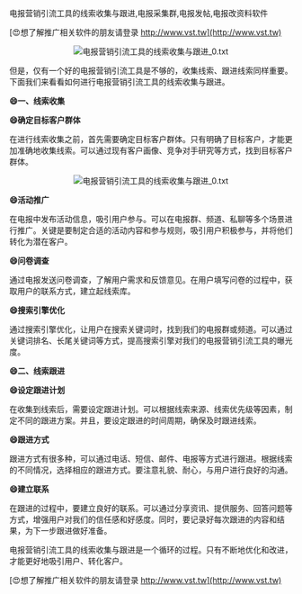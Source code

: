 电报营销引流工具的线索收集与跟进,电报采集群,电报发帖,电报改资料软件

[😍想了解推广相关软件的朋友请登录 http://www.vst.tw](http://www.vst.tw)

 <center><img src="https://vst.tw/MP4/tuiguang/png/1.png" alt="电报营销引流工具的线索收集与跟进_0.txt"></center>

但是，仅有一个好的电报营销引流工具是不够的，收集线索、跟进线索同样重要。下面我们来看看如何进行电报营销引流工具的线索收集与跟进。

**😄一、线索收集**

**😄确定目标客户群体**

在进行线索收集之前，首先需要确定目标客户群体。只有明确了目标客户，才能更加准确地收集线索。可以通过现有客户画像、竞争对手研究等方式，找到目标客户群体。

 <center><img src="https://vst.tw/MP4/tuiguang/png/8.png" alt="电报营销引流工具的线索收集与跟进_0.txt"></center>

**😄活动推广**

在电报中发布活动信息，吸引用户参与。可以在电报群、频道、私聊等多个场景进行推广。关键是要制定合适的活动内容和参与规则，吸引用户积极参与，并将他们转化为潜在客户。

**😄问卷调查**

通过电报发送问卷调查，了解用户需求和反馈意见。在用户填写问卷的过程中，获取用户的联系方式，建立起线索库。

**😄搜索引擎优化**

通过搜索引擎优化，让用户在搜索关键词时，找到我们的电报群或频道。可以通过关键词排名、长尾关键词等方式，提高搜索引擎对我们的电报营销引流工具的曝光度。

**😄二、线索跟进**

**😄设定跟进计划**

在收集到线索后，需要设定跟进计划。可以根据线索来源、线索优先级等因素，制定不同的跟进方案。并且，要设定跟进的时间周期，确保及时跟进线索。

**😄跟进方式**

跟进方式有很多种，可以通过电话、短信、邮件、电报等方式进行跟进。根据线索的不同情况，选择相应的跟进方式。要注意礼貌、耐心，与用户进行良好的沟通。

**😄建立联系**

在跟进的过程中，要建立良好的联系。可以通过分享资讯、提供服务、回答问题等方式，增强用户对我们的信任感和好感度。同时，要记录好每次跟进的内容和结果，为下一步跟进做好准备。

电报营销引流工具的线索收集与跟进是一个循环的过程。只有不断地优化和改进，才能更好地吸引用户、转化客户。

[😍想了解推广相关软件的朋友请登录 http://www.vst.tw](http://www.vst.tw)



